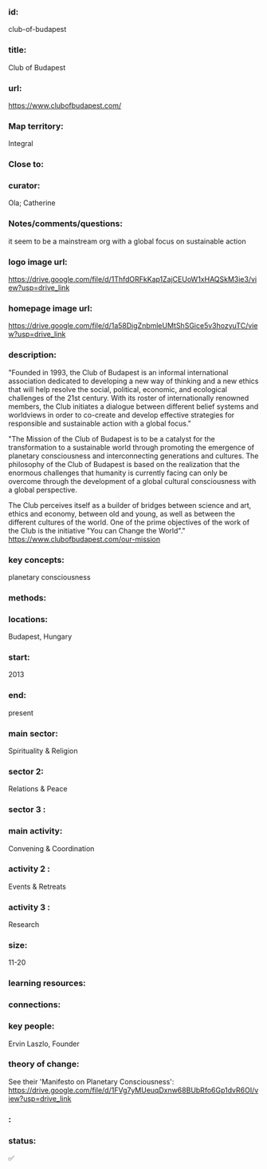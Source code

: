 ### id: 
  club-of-budapest
### title: 
  Club of Budapest
### url: 
  https://www.clubofbudapest.com/
### Map territory: 
  Integral
### Close to: 
  
### curator: 
  Ola; Catherine
### Notes/comments/questions: 
  it seem to be a mainstream org with a global focus on sustainable action
### logo image url: 
  https://drive.google.com/file/d/1ThfdORFkKap1ZajCEUoW1xHAQSkM3ie3/view?usp=drive_link
### homepage image url: 
  https://drive.google.com/file/d/1a58DigZnbmleUMtShSGice5v3hozyuTC/view?usp=drive_link
### description: 
  "Founded in 1993, the Club of Budapest is an informal international association dedicated to developing a new way of thinking and a new ethics that will help resolve the social, political, economic, and ecological challenges of the 21st century. With its roster of internationally renowned members, the Club initiates a dialogue between different belief systems and worldviews in order to co-create and develop effective strategies for responsible and sustainable action with a global focus."

"The Mission of the Club of Budapest is to be a catalyst for the transformation to a sustainable world through promoting the emergence of planetary consciousness and interconnecting generations and cultures. The philosophy of the Club of Budapest is based on the realization that the enormous challenges that humanity is currently facing can only be overcome through the development of a global cultural consciousness with a global perspective.

The Club perceives itself as a builder of bridges between science and art, ethics and economy, between old and young, as well as between the different cultures of the world. One of the prime objectives of the work of the Club is the initiative "You can Change the World"."
https://www.clubofbudapest.com/our-mission
### key concepts: 
  planetary consciousness 
### methods: 
  
### locations: 
  Budapest, Hungary
### start: 
  2013
### end: 
  present
### main sector: 
  Spirituality & Religion
### sector 2: 
  Relations & Peace
### sector 3 : 
  
### main activity: 
  Convening & Coordination
### activity 2 : 
  Events & Retreats
### activity 3 : 
  Research
### size: 
  11-20
### learning resources: 
  
### connections: 
  
### key people: 
  Ervin Laszlo, Founder
### theory of change: 
  See their 'Manifesto on Planetary Consciousness': https://drive.google.com/file/d/1FVg7yMUeuqDxnw68BUbRfo6Gp1dvR6OI/view?usp=drive_link 
### : 
  
### status: 
  ✅
